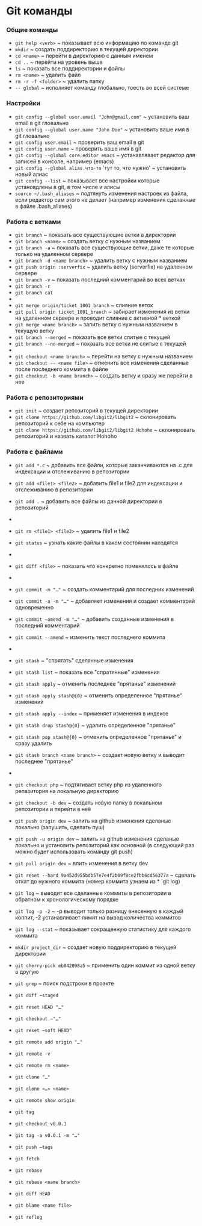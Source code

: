 
# Git команды


### Общие команды

* `git help <verb>`  ~  показывает всю информацию по команде git <verb>  
* `mkdir`  ~  создать поддиректорию в текущей директории 
* `cd <name>`  ~  перейти в директорию с данным именем  
* `cd ..`  ~  перейти на уровень выше  
* `ls`  ~  показать все поддиректории и файлы
* `rm <name>`  ~  удалить файл
* `rm -r -f <folder>`  ~  удалить папку
* `-- global`   ~   исполняет команду глобально, тоесть во всей системе

 
### Настройки

* `git config --global user.email "John@gmail.com"`   ~   установить ваш email в git гловально
* `git config --global user.name "John Doe"`   ~   установить ваше имя в git гловально 
* `git config user.email`   ~   проверить ваш email в git
* `git config user.name`   ~   проверить ваше имя в git
* `git config --global core.editor emacs`     ~   устанавлявает редактор для записей в консоле, например (emacs)
* `git config --global alias.что-то` 'тут то, что нужно'     ~   установить новый алиас
* `git config --list`   ~   показывает все настройки которые установдлены в git, в том числе и алисы
* `source ~/.bash_aliases`   ~   подтянуть изменения настроек из файла, если редактор сам этого не делает (например изменения сделанные в файле .bash_aliases)


### Работа с ветками

* `git branch`   ~   показать все существующие ветки в директории
* `git branch <name>`   ~  создать ветку с нужным названием
* `git branch -a`   ~   показать все существующие ветки, даже те которые только на удаленном сервере
* `git branch -d <name branch>`  ~  удалить ветку с нужным названием
* `git push origin :serverfix`  ~  удалить ветку (serverfix) на удаленном сервере
* `git branch -v`  ~  показать последний комментарий во всех ветках
* `git branch -r`
* `git branch cat`
*
* `git merge origin/ticket_1001_branch`   ~   слияние веток 
* `git pull origin ticket_1001_branch`   ~   забирает изменения из ветки на удаленном сервере и проводит слияние с активной * веткой
* `git merge <name branch>`  ~  залить ветку с нужным названием в текущую ветку
* `git branch --merged`  ~  показать все ветки слитые с текущей
* `git branch --no-merged`  ~  показать все ветки не слитые с текущей
*
* `git checkout <name branch>`  ~  перейти на ветку с нужным названием
* `git checkout -- <name file>`  ~  отменить все изменения сделанные после последнего коммита в файле
* `git checkout -b <name branch>`  ~  создать ветку и сразу же перейти в нее



### Работа с репозиториями

* `git init`   ~   создает репозиторий в текущей директории
* `git clone https://github.com/libgit2/libgit2`   ~   склонировать репозиторий к себе на компьютер
* `git clone https://github.com/libgit2/libgit2 Hohoho`   ~   склонировать репозиторий и назвать каталог Hohoho


### Работа с файлами

* `git add *.c`   ~   добавить все файли, которые заканчиваются на .c для индексации и отслеживанию в репозитории
* `git add <file1> <file2>`   ~   добавить file1 и file2 для индексации и отслеживанию в репозитории
* `git add .`   ~   добавить все файлы из данной директории в репозиторий
* 
* `git rm <file1> <file2>`   ~   удалить file1 и file2
* `git status`   ~   узнать какие файлы в каком состоянии находятся
* 
* `git diff <file>`   ~    показать что конкретно поменялось в файле 
*
* `git commit -m "…"`   ~   создать комментарий для последних изменений
* `git commit -a -m "…"`  ~  добавляет изменения и создает комментарий одновременно  
* `git commit —amend -m "…"`  ~  добавить созданные изменения в последний комментарий
* `git commit --amend`   ~   изменить текст последнего коммита 
* 
* `git stash`  ~  "спрятать" сделанные изменения
* `git stash list`  ~  показать все "спратянные" изменения
* `git stash apply`  ~  отменить последнее "прятанье" изменений 
* `git stash apply stash@{0}`  ~  отменить определенное "прятанье" изменений
* `git stash apply --index`  ~  применяет изменения в индексе
* `git stash drop stash@{0}`  ~  удалить определенное "прятанье"
* `git stash pop stash@{0}`  ~  отменить определенное "прятанье" и сразу удалить
* `git stash branch <name branch>`  ~  создает новую ветку и выводит последнее "прятанье"
*

* `git checkout php`   ~   подтягивает ветку php из удаленного репазитория на локальную директорию
* `git checkout -b dev`   ~   создать новую папку в локальном репозитории и перейти в неё
* `git push origin dev`   ~   залить на github изменения сделаные локально (запушить, сделать пуш)
* `git push -u origin dev`   ~   залить на github изменения сделаные локально и установить репозиторий как основной (в следующий раз можно будет использовать команду git push)
* `git pull origin dev`   ~   влить изменения в ветку dev
* `git reset --hard 9a452d955bdb57e7e4f2b09f8ce2fbb6cd56377a`   ~   сделать откат до нужного коммита (номер коммита узнаем из * `git log)
* `git log`   ~   выводит все сделанные коммиты в репозитории в обратном к хронологическому порядке
* `git log -p -2`   ~   -p выводит только разницу внесенную в каждый коппит, -2 устанавливает лимит на вывод количества коммитов
* `git log --stat`   ~   показывает сокращенную статистику для каждого коммита
* `mkdir project_dir`   ~   создает новую поддиректорию в текущей директории
* `git cherry-pick eb042098a5`   ~   применить один коммит из одной ветку в другую
* `git grep`   ~   поиск подстроки в проэкте
    
* `git diff —staged`
* `git reset HEAD "…"`
* `git checkout —"…"`

* `git reset —soft HEAD^`

* `git remote add origin "…"`
* `git remote -v`
* `git remote rm <name>`
* `git clone "…"`
* `git clone «…» <name>`

* `git remote show origin`
* `git tag`
* `git checkout v0.0.1`
* `git tag -a v0.0.1 -m "…"`
* `git push —tags`
* ``git fetch``
* ```git rebase```
* ```git rebase <name branch>```
* `git diff HEAD`
* `git blame <name file>`


* `git reflog`
